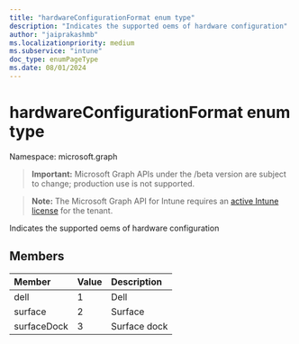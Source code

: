 ```yaml
---
title: "hardwareConfigurationFormat enum type"
description: "Indicates the supported oems of hardware configuration"
author: "jaiprakashmb"
ms.localizationpriority: medium
ms.subservice: "intune"
doc_type: enumPageType
ms.date: 08/01/2024
---
```


# hardwareConfigurationFormat enum type

Namespace: microsoft.graph

> **Important:** Microsoft Graph APIs under the /beta version are subject to change; production use is not supported.

> **Note:** The Microsoft Graph API for Intune requires an [active Intune license](https://go.microsoft.com/fwlink/?linkid=839381) for the tenant.

Indicates the supported oems of hardware configuration

## Members
|Member|Value|Description|
|:---|:---|:---|
|dell|1|Dell|
|surface|2|Surface|
|surfaceDock|3|Surface dock|

